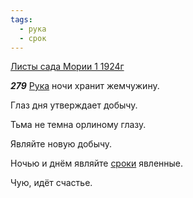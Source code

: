 ```yaml
---
tags:
  - рука
  - срок
---
```


[Листы сада Мории 1 1924г](https://127.0.0.1:4002/agni/1924)

___279___
[Рука](../../../tags/#рука) ночи хранит жемчужину.   

Глаз дня утверждает добычу.   

Тьма не темна орлиному глазу.   

Являйте новую добычу.   

Ночью и днём являйте [сроки](../../../tags/#срок) явленные.   

Чую, идёт счастье.   

